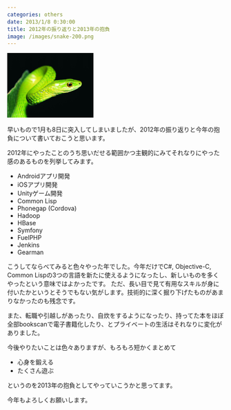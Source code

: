 ```yaml
---
categories: others
date: 2013/1/8 0:30:00
title: 2012年の振り返りと2013年の抱負
image: /images/snake-200.png
---
```


![tool](/images/snake-200.png)

早いもので1月も8日に突入してしまいましたが、2012年の振り返りと今年の抱負について書いておこうと思います。

2012年にやったことのうち思いだせる範囲かつ主観的にみてそれなりにやった感のあるものを列挙してみます。

* Androidアプリ開発
* iOSアプリ開発
* Unityゲーム開発
* Common Lisp
* Phonegap (Cordova)
* Hadoop
* HBase
* Symfony
* FuelPHP
* Jenkins
* Gearman

こうしてならべてみると色々やった年でした。今年だけでC#, Objective-C, Common Lispの3つの言語を新たに使えるようになったし、新しいものを多くやったという意味ではよかったです。
ただ、長い目で見て有用なスキルが身に付いたかというとそうでもない気がします。技術的に深く掘り下げたものがあまりなかったのも残念です。

また、転職や引越しがあったり、自炊をするようになったり、持ってた本をほぼ全部bookscanで電子書籍化したり、とプライベートの生活はそれなりに変化がありました。

今後やりたいことは色々ありますが、もろもろ短かくまとめて

* 心身を鍛える
* たくさん遊ぶ

というのを2013年の抱負としてやっていこうかと思ってます。

今年もよろしくお願いします。
